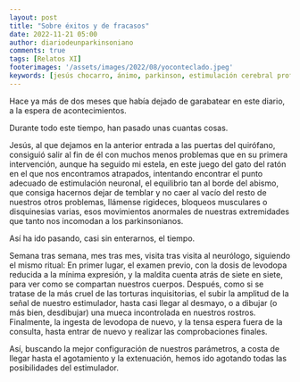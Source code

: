 ```yaml
---
layout: post
title: "Sobre éxitos y de fracasos"
date: 2022-11-21 05:00
author: diariodeunparkinsoniano
comments: true
tags: [Relatos XI]
footerimages: '/assets/images/2022/08/yoconteclado.jpeg'
keywords: [jesús chocarro, ánimo, parkinson, estimulación cerebral profunda]
---
```

Hace ya más de dos meses que había dejado de garabatear en este diario, a la espera de acontecimientos.

Durante todo este tiempo, han pasado unas cuantas cosas.

Jesús, al que dejamos en la anterior entrada a las puertas del quirófano, consiguió salir al fin de él con muchos menos problemas que en su primera intervención, aunque ha seguido mi estela, en este juego del gato del ratón en el que nos encontramos atrapados, intentando encontrar el punto adecuado de estimulación neuronal, el equilibrio tan al borde del abismo, que consiga hacernos dejar de temblar y no caer al vacío del resto de nuestros otros problemas, llámense rigideces, bloqueos musculares o disquinesias varias, esos movimientos anormales de nuestras extremidades que tanto nos incomodan a los parkinsonianos.

Así ha ido pasando, casi sin enterarnos, el tiempo. 

Semana tras semana, mes tras mes, visita tras visita al neurólogo, siguiendo el mismo ritual:
  En primer lugar, el examen previo, con la dosis de levodopa reducida a la mínima expresión, y la maldita cuenta atrás de siete en siete, para ver como se compartan nuestros cuerpos.
  Después, como si se tratase de la más cruel de las torturas inquisitorias, el subir la amplitud de la señal de nuestro estimulador, hasta casi llegar al desmayo, o a dibujar (o más bien, desdibujar) una mueca incontrolada en nuestros rostros.
  Finalmente, la ingesta de levodopa de nuevo, y la tensa espera fuera de la consulta, hasta entrar de nuevo y realizar las comprobaciones finales.
 
Así, buscando la mejor configuración de nuestros parámetros, a costa de llegar hasta el agotamiento y la extenuación, hemos ido agotando todas las posibilidades del estimulador.




